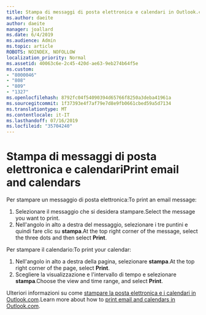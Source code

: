 ```yaml
---
title: Stampa di messaggi di posta elettronica e calendari in Outlook.com
ms.author: daeite
author: daeite
manager: joallard
ms.date: 6/4/2019
ms.audience: Admin
ms.topic: article
ROBOTS: NOINDEX, NOFOLLOW
localization_priority: Normal
ms.assetid: 40063c6e-2c45-420d-ae63-9eb274b64f5e
ms.custom:
- "8000046"
- "808"
- "809"
- "1327"
ms.openlocfilehash: 8792fc04f54090394d65766f8250a3deba41961a
ms.sourcegitcommit: 1f37393e4f7af79e7d8e9fb0661cbed59a5d7134
ms.translationtype: MT
ms.contentlocale: it-IT
ms.lasthandoff: 07/16/2019
ms.locfileid: "35704240"
---
```

# <a name="print-email-and-calendars"></a><span data-ttu-id="fe383-102">Stampa di messaggi di posta elettronica e calendari</span><span class="sxs-lookup"><span data-stu-id="fe383-102">Print email and calendars</span></span>

<span data-ttu-id="fe383-103">Per stampare un messaggio di posta elettronica:</span><span class="sxs-lookup"><span data-stu-id="fe383-103">To print an email message:</span></span>
  
1. <span data-ttu-id="fe383-104">Selezionare il messaggio che si desidera stampare.</span><span class="sxs-lookup"><span data-stu-id="fe383-104">Select the message you want to print.</span></span>
1. <span data-ttu-id="fe383-105">Nell'angolo in alto a destra del messaggio, selezionare i tre puntini e quindi fare clic su **stampa**.</span><span class="sxs-lookup"><span data-stu-id="fe383-105">At the top right corner of the message, select the three dots and then select **Print**.</span></span>

<span data-ttu-id="fe383-106">Per stampare il calendario:</span><span class="sxs-lookup"><span data-stu-id="fe383-106">To print your calendar:</span></span>

1. <span data-ttu-id="fe383-107">Nell'angolo in alto a destra della pagina, selezionare **stampa**.</span><span class="sxs-lookup"><span data-stu-id="fe383-107">At the top right corner of the page, select **Print**.</span></span>
1. <span data-ttu-id="fe383-108">Scegliere la visualizzazione e l'intervallo di tempo e selezionare **stampa**.</span><span class="sxs-lookup"><span data-stu-id="fe383-108">Choose the view and time range, and select **Print**.</span></span>

<span data-ttu-id="fe383-109">Ulteriori informazioni su come [stampare la posta elettronica e i calendari in Outlook.com](https://support.office.com/article/c835b8e5-b310-4cab-ac15-b6eb95149855?wt.mc_id=Office_Outlook_com_Alchemy).</span><span class="sxs-lookup"><span data-stu-id="fe383-109">Learn more about how to [print email and calendars in Outlook.com](https://support.office.com/article/c835b8e5-b310-4cab-ac15-b6eb95149855?wt.mc_id=Office_Outlook_com_Alchemy).</span></span>